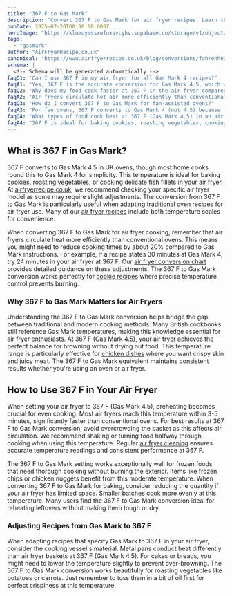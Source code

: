 ```yaml
---
title: "367 F to Gas Mark"
description: "Convert 367 F to Gas Mark for air fryer recipes. Learn the exact Gas Mark equivalent and how to adjust cooking times for perfect results every time."
pubDate: 2025-07-20T00:00:00.000Z
heroImage: "https://klueoymssxwfnxsvcyhv.supabase.co/storage/v1/object/public/Shmucket/367-f-to-gas-mark.png"
tags:
  - "gasmark"
author: "AirFryerRecipe.co.uk"
canonical: "https://www.airfryerrecipe.co.uk/blog/conversions/fahrenheit-to-gas-mark/367-f-to-gas-mark"
schema: |
  <!-- Schema will be generated automatically -->
faqQ1: "Can I use 367 F in my air fryer for all Gas Mark 4 recipes?"
faqA1: "Yes, 367 F is the accurate conversion for Gas Mark 4.5, which works well for most Gas Mark 4 recipes in an air fryer. Just remember to reduce cooking time by about 20% and check food earlier than the recipe suggests."
faqQ2: "Why does my food cook faster at 367 F in the air fryer compared to Gas Mark 4 in the oven?"
faqA2: "Air fryers circulate hot air more efficiently than conventional ovens, so food cooks faster at 367 F than at Gas Mark 4. The concentrated heat and air movement mean you'll typically need about 20% less cooking time for equivalent results."
faqQ3: "How do I convert 367 F to Gas Mark for fan-assisted ovens?"
faqA3: "For fan ovens, 367 F converts to Gas Mark 4 (not 4.5) because fan assistance makes the oven more efficient. The same principle applies when using this temperature in an air fryer, as both use forced air circulation for cooking."
faqQ4: "What types of food cook best at 367 F (Gas Mark 4.5) in an air fryer?"
faqA4: "367 F is ideal for baking cookies, roasting vegetables, cooking fish fillets, and reheating leftovers in an air fryer. It provides enough heat for browning without burning, making it perfect for delicate items that need gentle, even cooking."
---
```

<h2>What is 367 F in Gas Mark?</h2>
<p>367 F converts to Gas Mark 4.5 in UK ovens, though most home cooks round this to Gas Mark 4 for simplicity. This temperature is ideal for baking cookies, roasting vegetables, or cooking delicate fish fillets in your air fryer. At <a href=https://www.airfryerrecipe.co.uk>airfryerrecipe.co.uk</a>, we recommend checking your specific air fryer model as some may require slight adjustments. The conversion from 367 F to Gas Mark is particularly useful when adapting traditional oven recipes for air fryer use. Many of our <a href=https://www.airfryerrecipe.co.uk/recipes>air fryer recipes</a> include both temperature scales for convenience.</p>

<p>When converting 367 F to Gas Mark for air fryer cooking, remember that air fryers circulate heat more efficiently than conventional ovens. This means you might need to reduce cooking times by about 20% compared to Gas Mark instructions. For example, if a recipe states 30 minutes at Gas Mark 4, try 24 minutes in your air fryer at 367 F. Our <a href=https://www.airfryerrecipe.co.uk/air-fryer-conversion-chart>air fryer conversion chart</a> provides detailed guidance on these adjustments. The 367 F to Gas Mark conversion works perfectly for <a href=https://www.airfryerrecipe.co.uk/recipe-category/cookies>cookie recipes</a> where precise temperature control prevents burning.</p>

<h3>Why 367 F to Gas Mark Matters for Air Fryers</h3>
<p>Understanding the 367 F to Gas Mark conversion helps bridge the gap between traditional and modern cooking methods. Many British cookbooks still reference Gas Mark temperatures, making this knowledge essential for air fryer enthusiasts. At 367 F (Gas Mark 4.5), your air fryer achieves the perfect balance for browning without drying out food. This temperature range is particularly effective for <a href=https://www.airfryerrecipe.co.uk/recipe-category/chicken>chicken dishes</a> where you want crispy skin and juicy meat. The 367 F to Gas Mark equivalent maintains consistent results whether you're using an oven or air fryer.</p>

<h2>How to Use 367 F in Your Air Fryer</h2>
<p>When setting your air fryer to 367 F (Gas Mark 4.5), preheating becomes crucial for even cooking. Most air fryers reach this temperature within 3-5 minutes, significantly faster than conventional ovens. For best results at 367 F to Gas Mark conversion, avoid overcrowding the basket as this affects air circulation. We recommend shaking or turning food halfway through cooking when using this temperature. Regular <a href=https://www.airfryerrecipe.co.uk/air-fryer-cleaner>air fryer cleaning</a> ensures accurate temperature readings and consistent performance at 367 F.</p>

<p>The 367 F to Gas Mark setting works exceptionally well for frozen foods that need thorough cooking without burning the exterior. Items like frozen chips or chicken nuggets benefit from this moderate temperature. When converting 367 F to Gas Mark for baking, consider reducing the quantity if your air fryer has limited space. Smaller batches cook more evenly at this temperature. Many users find the 367 F to Gas Mark conversion ideal for reheating leftovers without making them tough or dry.</p>

<h3>Adjusting Recipes from Gas Mark to 367 F</h3>
<p>When adapting recipes that specify Gas Mark to 367 F in your air fryer, consider the cooking vessel's material. Metal pans conduct heat differently than air fryer baskets at 367 F (Gas Mark 4.5). For cakes or breads, you might need to lower the temperature slightly to prevent over-browning. The 367 F to Gas Mark conversion works beautifully for roasting vegetables like potatoes or carrots. Just remember to toss them in a bit of oil first for perfect crispiness at this temperature.</p>
